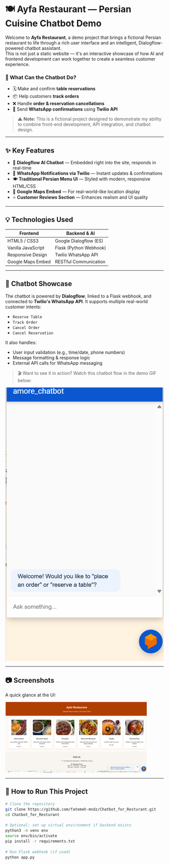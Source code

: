 # 🍽️ Ayfa Restaurant — Persian Cuisine Chatbot Demo

Welcome to **Ayfa Restaurant**, a demo project that brings a fictional Persian restaurant to life through a rich user interface and an intelligent, Dialogflow-powered chatbot assistant.  
This is not just a static website — it's an interactive showcase of how AI and frontend development can work together to create a seamless customer experience.

### 🤖 What Can the Chatbot Do?

- 🗓️ Make and confirm **table reservations**  
- 📦 Help customers **track orders**  
- ❌ Handle **order & reservation cancellations**  
- 📲 Send **WhatsApp confirmations** using **Twilio API**

> ⚠️ **Note:** This is a fictional project designed to demonstrate my ability to combine front-end development, API integration, and chatbot design.

---

## ✨ Key Features

- 🧠 **Dialogflow AI Chatbot** — Embedded right into the site, responds in real-time  
- 💬 **WhatsApp Notifications via Twilio** — Instant updates & confirmations  
- 🍽️ **Traditional Persian Menu UI** — Styled with modern, responsive HTML/CSS  
- 📍 **Google Maps Embed** — For real-world-like location display  
- ⭐ **Customer Reviews Section** — Enhances realism and UI quality

---

## 💡 Technologies Used

| Frontend           | Backend & AI            |
|--------------------|------------------------|
| HTML5 / CSS3       | Google Dialogflow (ES) |
| Vanilla JavaScript  | Flask (Python Webhook) |
| Responsive Design  | Twilio WhatsApp API    |
| Google Maps Embed  | RESTful Communication  |

---

## 🤖 Chatbot Showcase

The chatbot is powered by **Dialogflow**, linked to a Flask webhook, and connected to **Twilio's WhatsApp API**. It supports multiple real-world customer intents:

- `Reserve Table`  
- `Track Order`  
- `Cancel Order`  
- `Cancel Reservation`

It also handles:
- User input validation (e.g., time/date, phone numbers)
- Message formatting & response logic
- External API calls for WhatsApp messaging

> 🎬 Want to see it in action? Watch this chatbot flow in the demo GIF below:

![Chatbot demo](images/Animation.gif)

---

## 📷 Screenshots

A quick glance at the UI:

<img src="images/site.png" width="450"/>


---

## 🧪 How to Run This Project

```bash
# Clone the repository
git clone https://github.com/fatemeh-mndz/Chatbot_for_Resturant.git
cd Chatbot_for_Resturant

# Optional: set up virtual environment if backend exists
python3 -m venv env
source env/bin/activate
pip install -r requirements.txt

# Run Flask webhook (if used)
python app.py


